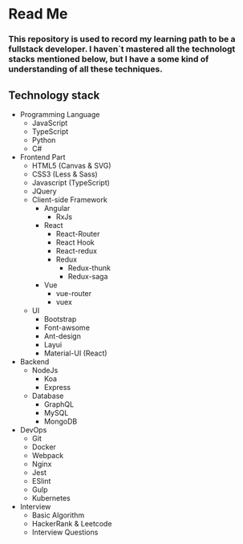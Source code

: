 # Read Me
### This repository is used to record my learning path to be a fullstack developer. I haven`t mastered all the technologt stacks mentioned below, but I have a some kind of understanding of all these techniques.
## Technology stack
- Programming Language
    - JavaScript
    - TypeScript
    - Python
    - C#
- Frontend Part
    - HTML5 (Canvas & SVG)
    - CSS3 (Less & Sass)
    - Javascript (TypeScript)
    - JQuery
    - Client-side Framework
        - Angular
            - RxJs
        - React
            - React-Router
            - React Hook
            - React-redux
            - Redux
                - Redux-thunk
                - Redux-saga
        - Vue
            - vue-router
            - vuex
    - UI
        - Bootstrap
        - Font-awsome
        - Ant-design
        - Layui
        - Material-UI (React)
- Backend
    - NodeJs
        - Koa
        - Express
    - Database
        - GraphQL
        - MySQL
        - MongoDB
- DevOps
    - Git
    - Docker
    - Webpack
    - Nginx
    - Jest
    - ESlint
    - Gulp 
    - Kubernetes
- Interview
    - Basic Algorithm
    - HackerRank & Leetcode
    - Interview Questions
